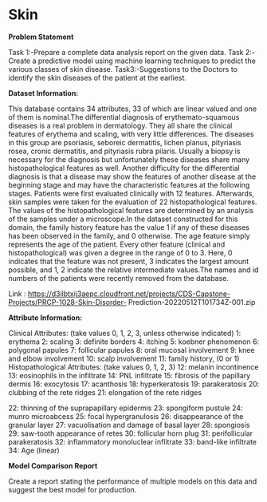# Skin
**Problem Statement**

Task 1:-Prepare a complete data analysis report on the given data.
Task 2:-Create a predictive model using machine learning techniques to predict
the various classes of skin disease.
Task3:-Suggestions to the Doctors to identify the skin diseases of the patient at
the earliest.

**Dataset Information:**

This database contains 34 attributes, 33 of which are linear valued and one of them is
nominal.The differential diagnosis of erythemato-squamous diseases is a real problem
in dermatology. They all share the clinical features of erythema and scaling, with very
little differences. The diseases in this group are psoriasis, seboreic dermatitis, lichen
planus, pityriasis rosea, cronic dermatitis, and pityriasis rubra pilaris. Usually a biopsy is
necessary for the diagnosis but unfortunately these diseases share many
histopathological features as well. Another difficulty for the differential diagnosis is that a
disease may show the features of another disease at the beginning stage and may have
the characteristic features at the following stages. Patients were first evaluated clinically
with 12 features. Afterwards, skin samples were taken for the evaluation of 22
histopathological features. The values of the histopathological features are determined
by an analysis of the samples under a microscope.In the dataset constructed for this
domain, the family history feature has the value 1 if any of these diseases has been
observed in the family, and 0 otherwise. The age feature simply represents the age of
the patient. Every other feature (clinical and histopathological) was given a degree in
the range of 0 to 3. Here, 0 indicates that the feature was not present, 3 indicates the
largest amount possible, and 1, 2 indicate the relative intermediate values.The names
and id numbers of the patients were recently removed from the database.

Link :
https://d3ilbtxij3aepc.cloudfront.net/projects/CDS-Capstone-Projects/PRCP-1028-Skin-Disorder-
Prediction-20220512T101734Z-001.zip

**Attribute Information:**

Clinical Attributes: (take values 0, 1, 2, 3, unless otherwise indicated)
1: erythema
2: scaling
3: definite borders
4: itching
5: koebner phenomenon
6: polygonal papules
7: follicular papules
8: oral mucosal involvement
9: knee and elbow involvement
10: scalp involvement
11: family history, (0 or 1)
Histopathological Attributes: (take values 0, 1, 2, 3)
12: melanin incontinence
13: eosinophils in the infiltrate
14: PNL infiltrate
15: fibrosis of the papillary dermis
16: exocytosis
17: acanthosis
18: hyperkeratosis
19: parakeratosis
20: clubbing of the rete ridges
21: elongation of the rete ridges

22: thinning of the suprapapillary epidermis
23: spongiform pustule
24: munro microabcess
25: focal hypergranulosis
26: disappearance of the granular layer
27: vacuolisation and damage of basal layer
28: spongiosis
29: saw-tooth appearance of retes
30: follicular horn plug
31: perifollicular parakeratosis
32: inflammatory monoluclear inflitrate
33: band-like infiltrate
34: Age (linear)

**Model Comparison Report**

Create a report stating the performance of multiple models on this data and
suggest the best model for production.

